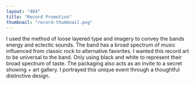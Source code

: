 ```yaml
---
layout: "404"
title: "Record Promotion"
thumbnail: "record-thumbnail.png"
---
```


I used the method of loose layered type and imagery to convey the bands energy and eclectic sounds. The band has a broad spectrum of music influenced from classic rock to alternative favorites. I wanted this record art to be universal to the band. Only using black and white to represent their broad spectrum of taste. The packaging also acts as an invite to a secret showing + art gallery. I portrayed this unique event through a thoughtful distinctive design. 

